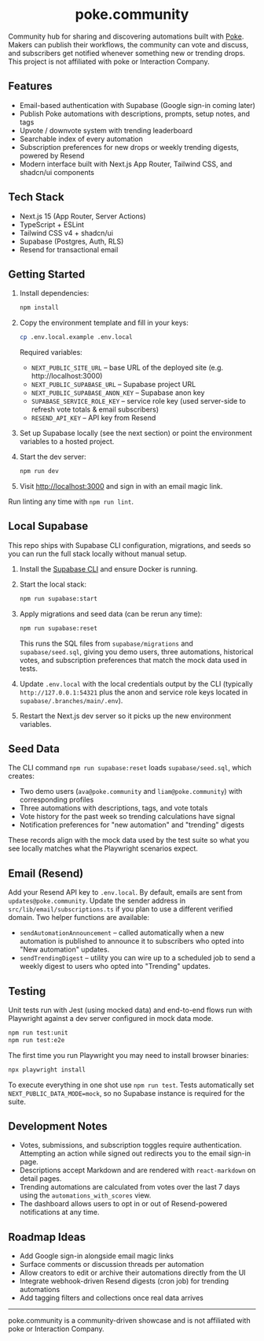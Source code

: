 <h1 align="center">poke.community</h1>

Community hub for sharing and discovering automations built with [Poke](https://poke.com). Makers can publish their workflows, the community can vote and discuss, and subscribers get notified whenever something new or trending drops. This project is not affiliated with poke or Interaction Company.

## Features

- Email-based authentication with Supabase (Google sign-in coming later)
- Publish Poke automations with descriptions, prompts, setup notes, and tags
- Upvote / downvote system with trending leaderboard
- Searchable index of every automation
- Subscription preferences for new drops or weekly trending digests, powered by Resend
- Modern interface built with Next.js App Router, Tailwind CSS, and shadcn/ui components

## Tech Stack

- Next.js 15 (App Router, Server Actions)
- TypeScript + ESLint
- Tailwind CSS v4 + shadcn/ui
- Supabase (Postgres, Auth, RLS)
- Resend for transactional email

## Getting Started

1. Install dependencies:

   ```bash
   npm install
   ```

2. Copy the environment template and fill in your keys:

   ```bash
   cp .env.local.example .env.local
   ```

   Required variables:

   - `NEXT_PUBLIC_SITE_URL` – base URL of the deployed site (e.g. http://localhost:3000)
   - `NEXT_PUBLIC_SUPABASE_URL` – Supabase project URL
   - `NEXT_PUBLIC_SUPABASE_ANON_KEY` – Supabase anon key
   - `SUPABASE_SERVICE_ROLE_KEY` – service role key (used server-side to refresh vote totals & email subscribers)
   - `RESEND_API_KEY` – API key from Resend

3. Set up Supabase locally (see the next section) or point the environment variables to a hosted project.

4. Start the dev server:

   ```bash
   npm run dev
   ```

5. Visit [http://localhost:3000](http://localhost:3000) and sign in with an email magic link.

Run linting any time with `npm run lint`.

## Local Supabase

This repo ships with Supabase CLI configuration, migrations, and seeds so you can run the full stack locally without manual setup.

1. Install the [Supabase CLI](https://supabase.com/docs/guides/cli/getting-started) and ensure Docker is running.
2. Start the local stack:

   ```bash
   npm run supabase:start
   ```

3. Apply migrations and seed data (can be rerun any time):

   ```bash
   npm run supabase:reset
   ```

   This runs the SQL files from `supabase/migrations` and `supabase/seed.sql`, giving you demo users, three automations, historical votes, and subscription preferences that match the mock data used in tests.

4. Update `.env.local` with the local credentials output by the CLI (typically `http://127.0.0.1:54321` plus the anon and service role keys located in `supabase/.branches/main/.env`).

5. Restart the Next.js dev server so it picks up the new environment variables.

## Seed Data

The CLI command `npm run supabase:reset` loads `supabase/seed.sql`, which creates:

- Two demo users (`ava@poke.community` and `liam@poke.community`) with corresponding profiles
- Three automations with descriptions, tags, and vote totals
- Vote history for the past week so trending calculations have signal
- Notification preferences for "new automation" and "trending" digests

These records align with the mock data used by the test suite so what you see locally matches what the Playwright scenarios expect.

## Email (Resend)

Add your Resend API key to `.env.local`. By default, emails are sent from `updates@poke.community`. Update the sender address in `src/lib/email/subscriptions.ts` if you plan to use a different verified domain. Two helper functions are available:

- `sendAutomationAnnouncement` – called automatically when a new automation is published to announce it to subscribers who opted into "New automation" updates.
- `sendTrendingDigest` – utility you can wire up to a scheduled job to send a weekly digest to users who opted into "Trending" updates.

## Testing

Unit tests run with Jest (using mocked data) and end-to-end flows run with Playwright against a dev server configured in mock data mode.

```bash
npm run test:unit
npm run test:e2e
```

The first time you run Playwright you may need to install browser binaries:

```bash
npx playwright install
```

To execute everything in one shot use `npm run test`. Tests automatically set `NEXT_PUBLIC_DATA_MODE=mock`, so no Supabase instance is required for the suite.

## Development Notes

- Votes, submissions, and subscription toggles require authentication. Attempting an action while signed out redirects you to the email sign-in page.
- Descriptions accept Markdown and are rendered with `react-markdown` on detail pages.
- Trending automations are calculated from votes over the last 7 days using the `automations_with_scores` view.
- The dashboard allows users to opt in or out of Resend-powered notifications at any time.

## Roadmap Ideas

- Add Google sign-in alongside email magic links
- Surface comments or discussion threads per automation
- Allow creators to edit or archive their automations directly from the UI
- Integrate webhook-driven Resend digests (cron job) for trending automations
- Add tagging filters and collections once real data arrives

---

poke.community is a community-driven showcase and is not affiliated with poke or Interaction Company.

